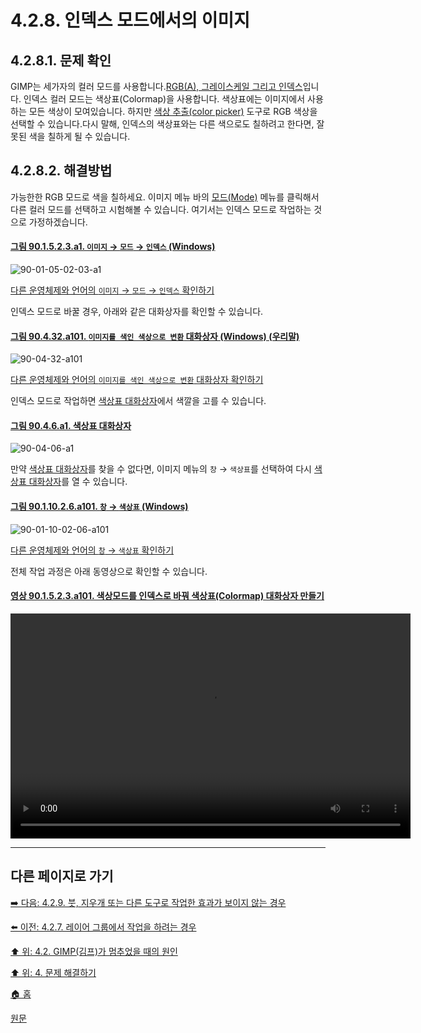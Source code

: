 # 4.2.8. 인덱스 모드에서의 이미지

## 4.2.8.1. 문제 확인
GIMP는 세가자의 컬러 모드를 사용합니다.[RGB(A), 그레이스케일 그리고 인덱스](./19-glossaryx-color-model.md)입니다. 인덱스 컬러 모드는 색상표(Colormap)을 사용합니다. 색상표에는 이미지에서 사용하는 모든 색상이 모여있습니다. 하지만 [색상 추출(color picker)](./14-05-03-00-color-picker.md) 도구로 RGB 색상을 선택할 수 있습니다.다시 말해, 인덱스의 색상표와는 다른 색으로도 칠하려고 한다면, 잘못된 색을 칠하게 될 수 있습니다.

## 4.2.8.2. 해결방법
가능한한 RGB 모드로 색을 칠하세요. 이미지 메뉴 바의 [모드(Mode)](./16-06-03-mode.md) 메뉴를 클릭해서 다른 컬러 모드를 선택하고 시험해볼 수 있습니다. 여기서는 인덱스 모드로 작업하는 것으로 가정하겠습니다.

<a id="90-01-05-02-03-a1"></a>

#### [그림 90.1.5.2.3.a1. `이미지` → `모드` → `인덱스` (Windows)](./90-01-05-02-03-indexed.md#90-01-05-02-03-a1)
![90-01-05-02-03-a1](https://github.com/wonder13662/gimp/assets/15767104/de9fd366-f686-40f5-b7b8-e20ae7c05bea)

[다른 운영체제와 언어의 `이미지` → `모드` → `인덱스` 확인하기](./90-01-05-02-03-indexed.md#90-01-05-02-03-a2)

인덱스 모드로 바꿀 경우, 아래와 같은 대화상자를 확인할 수 있습니다.

<a id="90-04-32-a101"></a>

#### [그림 90.4.32.a101. `이미지를 색인 색상으로 변환` 대화상자 (Windows) (우리말)](./90-04-0032-convert_image_to_indexed_colors.md#90-04-32-a101)
![90-04-32-a101](https://github.com/wonder13662/gimp/assets/15767104/309f2a53-e806-4d69-bb89-22799ea04368)

[다른 운영체제와 언어의 `이미지를 색인 색상으로 변환` 대화상자 확인하기](./90-04-0032-convert_image_to_indexed_colors.md#90-04-32-a102)

인덱스 모드로 작업하면 [색상표 대화상자](./15-02-04-00-colormap-dialog.md)에서 색깔을 고를 수 있습니다.

<a id="90-04-06-a1"></a>

#### [그림 90.4.6.a1. 색상표 대화상자](./90-04-0006-colormap.md#90-04-06-a1)
![90-04-06-a1](https://github.com/wonder13662/gimp/assets/15767104/e6fff5e0-f875-48d7-9d55-71a8c40ab677)

만약 [색상표 대화상자](./15-02-04-00-colormap-dialog.md)를 찾을 수 없다면, 이미지 메뉴의 `창` → `색상표`를 선택하여 다시 [색상표 대화상자](./15-02-04-00-colormap-dialog.md)를 열 수 있습니다.

<a id="90-01-10-02-06-a101"></a>

#### [그림 90.1.10.2.6.a101. `창` → `색상표` (Windows)](./90-01-10-02-06-colormap.md#90-01-10-02-06-a101)
![90-01-10-02-06-a101](https://github.com/wonder13662/gimp/assets/15767104/6bde90e9-1786-4537-8dc8-631d03c446db)

[다른 운영체제와 언어의 `창` → `색상표` 확인하기](./90-01-10-02-06-colormap.md#90-01-10-02-06-a102)

전체 작업 과정은 아래 동영상으로 확인할 수 있습니다.

<a id="90-01-05-02-03-a101"></a>

#### [영상 90.1.5.2.3.a101. 색상모드를 인덱스로 바꿔 색상표(Colormap) 대화상자 만들기](./90-01-05-02-03-indexed.md#90-01-05-02-03-a101)
<video controls="controls" width="640" height="360" environment="MacOS:Sonoma 14.2.1 GIMP 2.10.36" src="https://github.com/wonder13662/gimp/assets/15767104/e1b86121-19a0-4830-b091-c3a2db7e6d72"></video>

***

## 다른 페이지로 가기

[➡️ 다음: 4.2.9. 붓, 지우개 또는 다른 도구로 작업한 효과가 보이지 않는 경우](./04-02-09-no-visible-effect-when-trying-to-use-a-brush-eraser-or-other-tool.md)

[⬅️ 이전: 4.2.7. 레이어 그룹에서 작업을 하려는 경우](./04-02-07-you-are-trying-to-act-on-a-layer-group.md)

[⬆️ 위: 4.2. GIMP(김프)가 멈추었을 때의 원인](./04-02-00-common-causes-of-gimp-non-responsiveness.md)

[⬆️ 위: 4. 문제 해결하기](./04-00-what-to-do-if-you-are-stuck.md)

[🏠 홈](./00-home.md)

[원문](https://docs.gimp.org/2.10/ko/gimp-stuck-indexed-mode.html)